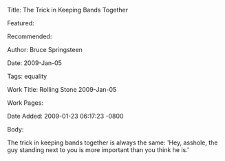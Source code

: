 Title: The Trick in Keeping Bands Together

Featured: 

Recommended: 

Author: Bruce Springsteen

Date: 2009-Jan-05

Tags: equality

Work Title: Rolling Stone 2009-Jan-05

Work Pages:  

Date Added: 2009-01-23 06:17:23 -0800

Body:

The trick in keeping bands together is always the same: 'Hey, asshole, the guy standing next to you is more important than you think he is.'


